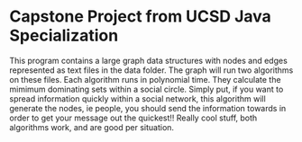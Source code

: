 # Capstone Project from UCSD Java Specialization
This program contains a large graph data structures with nodes and edges
represented as text files in the data folder. The graph will run two
algorithms on these files. Each algorithm runs in polynomial time. They calculate the
mimimum dominating sets within a social circle. Simply put, if you want to spread
information quickly within a social network, this algorithm will generate the nodes, ie people,
you should send the information towards in order to get your message out the
quickest!! Really cool stuff, both algorithms work, and are good
per situation.
 
